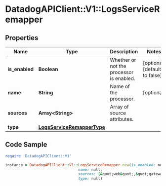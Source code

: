 # DatadogAPIClient::V1::LogsServiceRemapper

## Properties

Name | Type | Description | Notes
------------ | ------------- | ------------- | -------------
**is_enabled** | **Boolean** | Whether or not the processor is enabled. | [optional] [default to false]
**name** | **String** | Name of the processor. | [optional] 
**sources** | **Array&lt;String&gt;** | Array of source attributes. | 
**type** | [**LogsServiceRemapperType**](LogsServiceRemapperType.md) |  | 

## Code Sample

```ruby
require 'DatadogAPIClient::V1'

instance = DatadogAPIClient::V1::LogsServiceRemapper.new(is_enabled: null,
                                 name: null,
                                 sources: [&quot;web&quot;,&quot;gateway&quot;],
                                 type: null)
```


